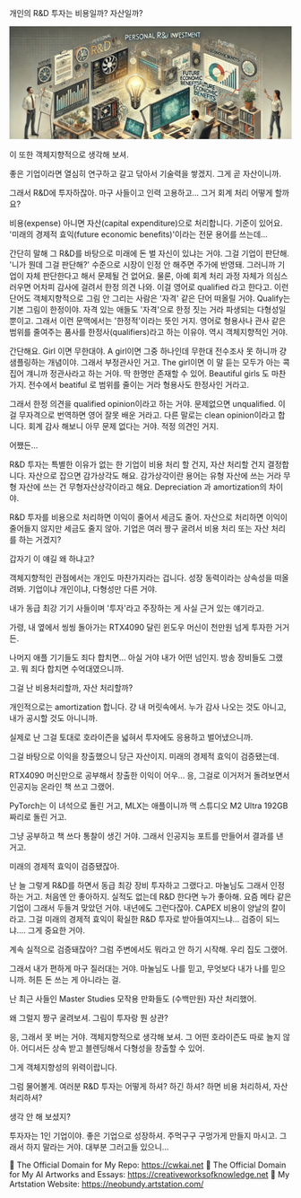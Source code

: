 개인의 R&D 투자는 비용일까? 자산일까?

![img_18.png](..%2Fimages%2Fimg_18.png)

이 또한 객체지향적으로 생각해 보셔.

좋은 기업이라면 열심히 연구하고 갈고 닦아서 기술력을 쌓겠지. 그게 곧 자산이니까.

그래서 R&D에 투자하잖아. 마구 사들이고 인력 고용하고... 그거 회계 처리 어떻게 할까요?

비용(expense) 아니면 자산(capital expenditure)으로 처리합니다. 기준이 있어요. '미래의 경제적 효익(future economic benefits)'이라는 전문 용어를 쓰는데...

간단히 말해 그 R&D를 바탕으로 미래에 돈 벌 자신이 있냐는 거야. 그걸 기업이 판단해. '니가 뭔데 그걸 판단해?' 수준으로 시장이 인정 안 해주면 주가에 반영돼. 그러니까 기업이 자체 판단한다고 해서 문제될 건 없어요. 물론, 아예 회계 처리 과정 자체가 의심스러우면 어차피 감사에 걸려서 한정 의견 나와. 이걸 영어로 qualified 라고 한다고. 이런 단어도 객체지향적으로 그림 안 그리는 사람은 '자격' 같은 단어 떠올릴 거야. Qualify는 기본 그림이 한정이야. 자격 있는 애들도 '자격'으로 한정 짓는 거라 파생되는 다형성일 뿐이고. 그래서 이런 문맥에서는 '한정적'이라는 뜻인 거지. 영어로 형용사나 관사 같은 범위를 줄여주는 품사를 한정사(qualifiers)라고 하는 이유야. 역시 객체지향적인 거야.

간단해요. Girl 이면 무한대야. A girl이면 그중 하나인데 무한대 전수조사 못 하니까 걍 샘플링하는 개념이야. 그래서 부정관사인 거고. The girl이면 이 말 듣는 모두가 아는 콕집어 걔니까 정관사라고 하는 거야. 딱 한명만 존재할 수 있어. Beautiful girls 도 마찬가지. 전수에서 beatiful 로 범위를 줄이는 거라 형용사도 한정사인 거라고.

그래서 한정 의견을 qualified opinion이라고 하는 거야. 문제없으면 unqualified. 이걸 무자격으로 번역하면 영어 잘못 배운 거라고. 다른 말로는 clean opinion이라고 합니다. 회계 감사 해보니 아무 문제 없다는 거야. 적정 의견인 거지.

어쨌든...

R&D 투자는 특별한 이유가 없는 한 기업이 비용 처리 할 건지, 자산 처리할 건지 결정합니다. 자산으로 잡으면 감가상각도 해요. 감가상각이란 용어는 유형 자산에 쓰는 거라 무형 자산에 쓰는 건 무형자산상각이라고 해요. Depreciation 과 amortization의 차이야.

R&D 투자를 비용으로 처리하면 이익이 줄어서 세금도 줄어. 자산으로 처리하면 이익이 줄어들지 않지만 세금도 줄지 않아. 기업은 여러 짱구 굴려서 비용 처리 또는 자산 처리를 하는 거겠지?

갑자기 이 얘길 왜 하냐고?

객체지향적인 관점에서는 개인도 마찬가지라는 겁니다. 성장 동력이라는 상속성을 떠올려봐. 기업이냐 개인이냐, 다형성만 다른 거야.

내가 동급 최강 기기 사들이며 '투자'라고 주장하는 게 사실 근거 있는 얘기라고.

가령, 내 옆에서 씽씽 돌아가는 RTX4090 달린 윈도우 머신이 천만원 넘게 투자한 거거든.

나머지 애플 기기들도 죄다 합치면... 아실 거야 내가 어떤 넘인지. 방송 장비들도 그랬고. 뭐 죄다 합치면 수억대였으니까.

그걸 난 비용처리할까, 자산 처리할까?

개인적으로는 amortization 합니다. 걍 내 머릿속에서. 누가 감사 나오는 것도 아니고, 내가 공시할 것도 아니니까.

실제로 난 그걸 토대로 호라이즌을 넓혀서 투자에도 응용하고 벌어냈으니까.

그걸 바탕으로 이익을 창출했으니 당근 자산이지. 미래의 경제적 효익이 검증됐는데.

RTX4090 머신만으로 공부해서 창출한 이익이 어우... 응, 그걸로 이거저거 돌려보면서 인공지능 온라인 책 쓰고 그랬어.

PyTorch는 이 녀석으로 돌린 거고, MLX는 애플이니까 맥 스튜디오 M2 Ultra 192GB 짜리로 돌린 거고.

그냥 공부하고 책 쓰다 통찰이 생긴 거야. 그래서 인공지능 포트를 만들어서 결과를 낸 거고.

미래의 경제적 효익이 검증됐잖아.

난 늘 그렇게 R&D를 하면서 동급 최강 장비 투자하고 그랬다고. 마눌님도 그래서 인정하는 거고. 처음엔 안 좋아하지. 실적도 없는데 R&D 한다면 누가 좋아해. 요즘 메타 같은 기업이 그래서 두들겨 맞았던 거야. 내년에도 그런다잖아. CAPEX 비용이 양날의 칼이라고. 그걸 미래의 경제적 효익이 확실한 R&D 투자로 받아들여지느냐... 검증이 되느냐.... 그게 중요한 거야.

계속 실적으로 검증돼잖아? 그럼 주변에서도 뭐라고 안 하기 시작해. 우리 집도 그랬어.

그래서 내가 편하게 마구 질러대는 거야. 마눌님도 나를 믿고, 무엇보다 내가 나를 믿으니까. 허튼 돈 쓰는 게 아니라는 걸.

난 최근 사들인 Master Studies 모작용 만화들도 (수백만원) 자산 처리했어.

왜 그럴지 짱구 굴려보셔. 그림이 투자랑 뭔 상관?

응, 그래서 못 버는 거야. 객체지향적으로 생각해 보셔. 그 어떤 호라이즌도 따로 놀지 않아. 어디서든 상속 받고 블렌딩해서 다형성을 창출할 수 있어.

그게 객체지향성의 위력이랍니다.

그럼 물어볼게. 여러분 R&D 투자는 어떻게 하셔? 하긴 하셔? 하면 비용 처리하셔, 자산 처리하셔?

생각 안 해 보셨지?

투자자는 1인 기업이야. 좋은 기업으로 성장하셔. 주먹구구 구멍가게 만들지 마시고. 그래서 하지 말라는 거야. 대부분 그러고들 있으니...


🔗 The Official Domain for My Repo: https://cwkai.net
🔗 The Official Domain for My AI Artworks and Essays: https://creativeworksofknowledge.net
🔗 My Artstation Website: https://neobundy.artstation.com/